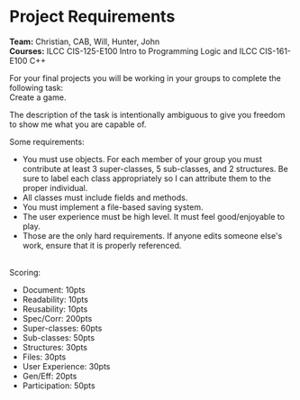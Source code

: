 # Project Requirements

**Team:** Christian, CAB, Will, Hunter, John<br>
**Courses:** ILCC CIS-125-E100 Intro to Programming Logic and ILCC CIS-161-E100 C++

For your final projects you will be working in your groups to complete the following task:<br>
Create a game.

The description of the task is intentionally ambiguous to give you freedom to show me what you are capable of.

Some requirements:
- You must use objects. For each member of your group you must contribute at least 3 super-classes, 5 sub-classes, and 2 structures. Be sure to label each class appropriately so I can attribute them to the proper individual.
- All classes must include fields and methods.
- You must implement a file-based saving system.
- The user experience must be high level. It must feel good/enjoyable to play.
- Those are the only hard requirements. If anyone edits someone else's work, ensure that it is properly referenced.
<br><br>

Scoring:
- Document: 10pts
- Readability: 10pts
- Reusability: 10pts
- Spec/Corr: 200pts
- Super-classes: 60pts
- Sub-classes: 50pts
- Structures: 30pts
- Files: 30pts
- User Experience: 30pts
- Gen/Eff: 20pts
- Participation: 50pts